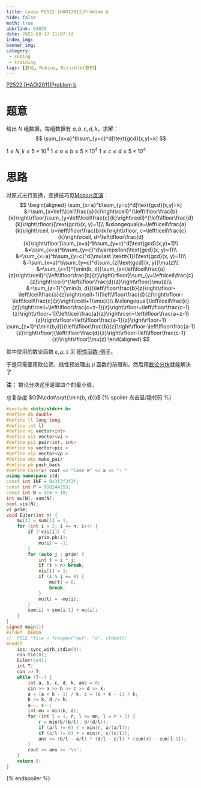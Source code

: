 ```yaml
---
title: Luogu P2522 [HAOI2011]Problem b
hide: false
math: true
abbrlink: 64029
date: 2021-08-17 11:07:33
index_img:
banner_img:
category:
 - coding
 - training
tags: [数论, Mobius, Dirichlet卷积]
---
```


[P2522 [HAOI2011]Problem b](https://www.luogu.com.cn/problem/P2522)

# 题意

给出 $N$ 组数据，每组数据有 $a, b, c, d, k$，求解：
$$
\sum_{x=a}^b\sum_{y=c}^d[\text{gcd}(x,y)=k]
$$

$1\leqslant N, k\leqslant 5\times 10^4$
$1\leqslant a\leqslant b\leqslant 5\times 10^4$
$1\leqslant c\leqslant d\leqslant 5\times 10^4$

# 思路

对原式进行变换，变换技巧见[Mobius反演](/posts/61065/#应用)：
$$
\begin{aligned}
\sum_{x=a}^b\sum_{y=c}^d[\text{gcd}(x,y)=k]
&=\sum_{x=\left\lceil\frac{a}{k}\right\rceil}^{\left\lfloor\frac{b}{k}\right\rfloor}\sum_{y=\left\lceil\frac{c}{k}\right\rceil}^{\left\lfloor\frac{d}{k}\right\rfloor}[\text{gcd}(x, y)=1]\\
&\xlongequal{a=\left\lceil\frac{a}{k}\right\rceil, b=\left\lfloor\frac{b}{k}\right\rfloor, c=\left\lceil\frac{c}{k}\right\rceil, d=\left\lfloor\frac{d}{k}\right\rfloor}\sum_{x=a}^b\sum_{y=c}^d[\text{gcd}(x,y)=1]\\
&=\sum_{x=a}^b\sum_{y=c}^d\varepsilon(\text{gcd}(x, y)=1)\\
&=\sum_{x=a}^b\sum_{y=c}^d(\mu\ast \texttt{1})(\text{gcd}(x, y)=1)\\
&=\sum_{x=a}^b\sum_{y=c}^d\sum_{z|\text{gcd}(x, y)}\mu(z)\\
&=\sum_{z=1}^{\min(b, d)}\sum_{x=\left\lceil\frac{a}{z}\right\rceil}^{\left\lfloor\frac{b}{z}\right\rfloor}\sum_{y=\left\lceil\frac{c}{z}\right\rceil}^{\left\lfloor\frac{d}{z}\right\rfloor}\mu(z)\\
&=\sum_{z=1}^{\min(b, d)}(\left\lfloor\frac{b}{z}\right\rfloor-\left\lceil\frac{a}{z}\right\rceil+1)(\left\lfloor\frac{d}{z}\right\rfloor-\left\lceil\frac{c}{z}\right\rceil+1)\mu(z)\\
&\xlongequal[\left\lceil\frac{c}{z}\right\rceil=\left\lfloor\frac{c+z-1}{z}\right\rfloor=\left\lfloor\frac{c-1}{z}\right\rfloor+1]{\left\lceil\frac{a}{z}\right\rceil=\left\lfloor\frac{a+z-1}{z}\right\rfloor=\left\lfloor\frac{a-1}{z}\right\rfloor+1} \sum_{z=1}^{\min(b,d)}(\left\lfloor\frac{b}{z}\right\rfloor-\left\lfloor\frac{a-1}{z}\right\rfloor)(\left\lfloor\frac{d}{z}\right\rfloor-\left\lfloor\frac{c-1}{z}\right\rfloor)\mu(z)
\end{aligned}
$$

其中使用的数论函数 $\varepsilon, \mu, \texttt{1}$ 见 [积性函数-例子](/posts/61065/#例子)。

于是只需要用欧拉筛，线性预处理出 $\mu$ 函数的前缀和，然后用[数论分块](/posts/61065/#数论分块)就能解决了

**注：** 数论分块这里是取四个的最小值。

总复杂度 $O(N\cdot\sqrt{\min(b, d)})$
{% spoiler 点击显/隐代码 %}
```c++
#include <bits/stdc++.h>
#define db double
#define ll long long
#define int ll
#define vi vector<int>
#define vii vector<vi >
#define pii pair<int, int>
#define vp vector<pii >
#define vip vector<vp >
#define mkp make_pair
#define pb push_back
#define Case(x) cout << "Case #" << x << ": "
using namespace std;
const int INF = 0x3f3f3f3f;
const int P = 998244353;
const int N = 5e4 + 10;
int mu[N], sum[N];
bool vis[N];
vi prim;
void Euler(int n) {
	mu[1] = sum[1] = 1;
	for (int i = 2; i <= n; i++) {
		if (!vis[i]) {
			prim.pb(i);
			mu[i] = -1;
		}
		for (auto j : prim) {
			int t = i * j;
			if (t > n) break;
			vis[t] = 1;
			if (i % j == 0) {
				mu[t] = 0;
				break;
			}
			mu[t] = -mu[i];
		}
		sum[i] = sum[i-1] + mu[i];
	}
}
signed main(){
#ifdef _DEBUG
//	FILE *file = freopen("out", "w", stdout);
#endif
	ios::sync_with_stdio(0);
	cin.tie(0);
	Euler(5e4);
	int T;
	cin >> T;
	while (T--) {
		int a, b, c, d, k, ans = 0;
		cin >> a >> b >> c >> d >> k;
		a = (a + k - 1) / k, c = (c + k - 1) / k;
		b /= k, d /= k;
		a--, c--;
		int mn = min(b, d);
		for (int l = 1, r; l <= mn; l = r + 1) {
			r = min(b/(b/l), d/(d/l));
			if (a/l != 0) r = min(r, a/(a/l));
			if (c/l != 0) r = min(r, c/(c/l));
			ans += (b/l - a/l) * (d/l - c/l) * (sum[r] - sum[l-1]);
		}
		cout << ans << '\n';
	}
	return 0;
}
```
{% endspoiler %}
